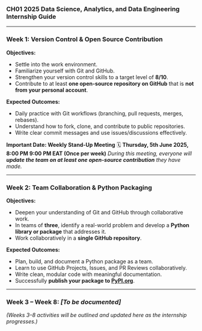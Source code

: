 ### **CH01 2025 Data Science, Analytics, and Data Engineering Internship Guide**

---
### **Week 1: Version Control & Open Source Contribution**

**Objectives:**
- Settle into the work environment.
- Familiarize yourself with Git and GitHub.
- Strengthen your version control skills to a target level of **8/10**.
- Contribute to at least **one open-source repository on GitHub** that is **not from your personal account**.

**Expected Outcomes:**
- Daily practice with Git workflows (branching, pull requests, merges, rebases).
- Understand how to fork, clone, and contribute to public repositories.
- Write clear commit messages and use issues/discussions effectively.

**Important Date: Weekly Stand-Up Meeting**
🗓️ **Thursday, 5th June 2025, 8:00 PM 9:00 PM EAT (Once per week)** 
*During this meeting, everyone will **update the team on at least one open-source contribution** they have made.*

---

### **Week 2: Team Collaboration & Python Packaging**

**Objectives:**
- Deepen your understanding of Git and GitHub through collaborative work.
- In teams of **three**, identify a real-world problem and develop a **Python library or package** that addresses it.
- Work collaboratively in a **single GitHub repository**.

**Expected Outcomes:**
- Plan, build, and document a Python package as a team.
- Learn to use GitHub Projects, Issues, and PR Reviews collaboratively.
- Write clean, modular code with meaningful documentation.
- Successfully **publish your package to [PyPI.org](https://pypi.org)**.

---

### **Week 3 – Week 8: _[To be documented]_**

_(Weeks 3–8 activities will be outlined and updated here as the internship progresses.)_
